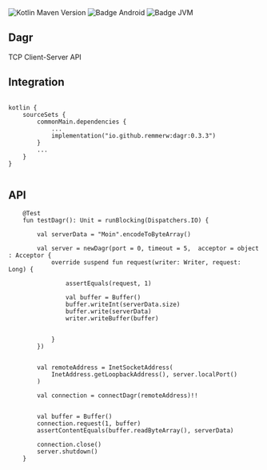 <div>
    <div>
        <img src="https://img.shields.io/maven-central/v/io.github.remmerw/asen" alt="Kotlin Maven Version" />
        <img src="https://img.shields.io/badge/Platform-Android-brightgreen.svg?logo=android" alt="Badge Android" />
        <img src="https://img.shields.io/badge/Platform-JVM-8A2BE2.svg?logo=openjdk" alt="Badge JVM" />
    </div>
</div>

## Dagr
TCP Client-Server API 



## Integration

```
    
kotlin {
    sourceSets {
        commonMain.dependencies {
            ...
            implementation("io.github.remmerw:dagr:0.3.3")
        }
        ...
    }
}
    
```

## API

```
    @Test
    fun testDagr(): Unit = runBlocking(Dispatchers.IO) {

        val serverData = "Moin".encodeToByteArray()

        val server = newDagr(port = 0, timeout = 5,  acceptor = object : Acceptor {
            override suspend fun request(writer: Writer, request: Long) {
                
                assertEquals(request, 1)

                val buffer = Buffer()
                buffer.writeInt(serverData.size)
                buffer.write(serverData)
                writer.writeBuffer(buffer)


            }
        })


        val remoteAddress = InetSocketAddress(
            InetAddress.getLoopbackAddress(), server.localPort()
        )

        val connection = connectDagr(remoteAddress)!!


        val buffer = Buffer()
        connection.request(1, buffer)
        assertContentEquals(buffer.readByteArray(), serverData)

        connection.close()
        server.shutdown()
    }
```




